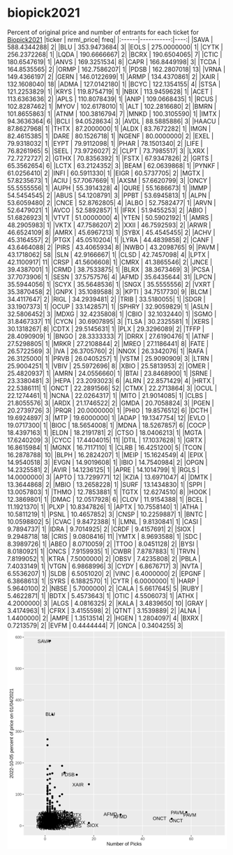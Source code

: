 # biopick2021
Percent of original price and number of entrants for each ticket for [Biopick2021](https://twitter.com/hashtag/Biopick2021)
|ticker |  nrml_price| freq|
|:------|-----------:|----:|
|SAVA   | 588.4344288|    2|
|BLU    | 353.9473684|    3|
|EOLS   | 275.0000000|    1|
|CYTK   | 256.2372268|    1|
|LQDA   | 190.6666667|    2|
|BCRX   | 190.6504065|    7|
|CTIC   | 180.6547619|    1|
|ANVS   | 169.3251534|    8|
|CAPR   | 166.8449198|    3|
|TCDA   | 164.8535565|    2|
|ORMP   | 162.7586207|    1|
|PDSB   | 162.2807018|   13|
|VRNA   | 149.4366197|    2|
|GERN   | 146.0122699|    1|
|ARMP   | 134.4370861|    2|
|XAIR   | 132.1608040|   18|
|ADMA   | 127.0142180|    1|
|BCYC   | 122.1354155|    4|
|STSA   | 121.2253829|    1|
|KRYS   | 119.8754719|    1|
|NBIX   | 113.9459628|    1|
|ACET   | 113.6363636|    2|
|APLS   | 110.8078439|    1|
|ANIP   | 109.0668435|    1|
|RCUS   | 102.8287462|    1|
|MYOV   | 102.6178010|    1|
|ALT    | 102.2816680|    2|
|BMRN   | 101.8655863|    1|
|ATNM   | 100.3816794|    7|
|MNKD   | 100.3105590|    1|
|IMTX   |  94.3636364|    6|
|BCLI   |  94.0528634|    3|
|AVDL   |  88.5885886|    3|
|HAACU  |  87.8627968|    1|
|THTX   |  87.2000000|    1|
|ALDX   |  83.7672282|    1|
|IMGN   |  82.4615385|    1|
|DARE   |  80.1526718|    1|
|NGENF  |  80.0000000|    2|
|EXEL   |  79.9318032|    1|
|EYPT   |  79.9112098|    1|
|PHAR   |  78.1501340|    2|
|LIFE   |  76.8261965|    5|
|SEEL   |  73.9726027|    2|
|CLPT   |  73.7985517|    3|
|LXRX   |  72.7272727|    2|
|GTHX   |  70.8356392|    1|
|FSTX   |  67.9347826|    2|
|GRTS   |  65.3562654|    6|
|LCTX   |  63.2124352|    3|
|BEAM   |  62.0639868|    1|
|PYNKF  |  61.0256410|    2|
|INFI   |  60.5911330|    1|
|EIGR   |  60.5737705|    2|
|MGTX   |  57.8235673|    1|
|ACIU   |  57.7067669|    1|
|AXSM   |  57.6620799|    3|
|ONCY   |  55.5555556|    1|
|AUPH   |  55.3914328|    4|
|QURE   |  55.1686673|    1|
|IMMP   |  54.5454545|    2|
|ABUS   |  54.1208791|    3|
|PPBT   |  53.6945813|    1|
|ALPN   |  53.6059480|    2|
|CNCE   |  52.8762805|    4|
|ALBO   |  52.7582477|    1|
|ARVN   |  52.6479021|    1|
|AVCO   |  52.5892857|    1|
|IFRX   |  51.9455253|    2|
|ABIO   |  51.6826923|    1|
|VTVT   |  51.0000000|    4|
|YTEN   |  50.5902192|    1|
|AMRS   |  48.2905983|    1|
|VKTX   |  47.7586207|    2|
|XXII   |  46.7592593|    2|
|ARWR   |  46.6524109|    8|
|AMRX   |  45.6967213|    1|
|SYBX   |  45.4545455|    2|
|ACHV   |  45.3164557|    2|
|PTGX   |  45.0510204|    1|
|LYRA   |  44.4839858|    2|
|CANF   |  43.6464088|    2|
|PIRS   |  43.4065934|    8|
|NWBO   |  43.2098765|    9|
|PAVM   |  43.1718062|   58|
|SLN    |  42.9166667|    1|
|CLSD   |  42.7457098|    4|
|LPTX   |  42.1100917|   11|
|CRSP   |  41.5606608|    1|
|CMRX   |  41.3865546|    2|
|JNCE   |  39.4387001|    1|
|CRMD   |  38.7533875|    1|
|BLRX   |  38.3673469|    3|
|PCSA   |  37.7073906|    1|
|SESN   |  37.5757576|    4|
|AFMD   |  35.6435644|   31|
|LPCN   |  35.5944056|    1|
|SCYX   |  35.5648536|    1|
|SNGX   |  35.5555556|    2|
|VXRT   |  35.3870458|    2|
|GNPX   |  35.1089588|    3|
|KPTI   |  34.7517730|    9|
|BLCM   |  34.4117647|    2|
|RIGL   |  34.2939481|    2|
|TRIB   |  33.5180055|    1|
|SDGR   |  33.1907373|    1|
|OCUP   |  33.1428571|    1|
|SPHRY  |  32.9059829|    1|
|ASLN   |  32.5806452|    3|
|MDXG   |  32.4235808|    1|
|CBIO   |  32.1032440|    1|
|SGMO   |  31.8467337|   11|
|CYCN   |  30.6907895|    3|
|TLSA   |  30.2325581|    1|
|XERS   |  30.1318267|    8|
|CDTX   |  29.5145631|    1|
|PLX    |  29.3296089|    2|
|TFFP   |  28.4090909|    1|
|BNGO   |  28.3333333|    7|
|DRRX   |  27.6190476|    1|
|ATNF   |  27.5298805|    1|
|MRKR   |  27.2108844|    2|
|MREO   |  27.1186441|    8|
|FATE   |  26.5722569|    3|
|IVA    |  26.3705760|    2|
|NNOX   |  26.3342076|    1|
|RAFA   |  26.3125000|    1|
|PRVB   |  26.0405257|    1|
|VSTM   |  25.9090909|    3|
|LTRN   |  25.9004251|    1|
|VBIV   |  25.5972696|    8|
|XBIO   |  25.5813953|    2|
|OMER   |  25.4820937|    1|
|AMRN   |  24.0556660|    1|
|BTAI   |  23.8468900|    1|
|SRNE   |  23.3380481|    3|
|HEPA   |  23.2093023|    6|
|ALRN   |  22.8571429|    4|
|HRTX   |  22.5386111|    1|
|ONCT   |  22.2891566|   52|
|CTMX   |  22.2713864|    3|
|OCUL   |  22.1274461|    1|
|NCNA   |  22.0264317|    1|
|MITO   |  21.9014085|    1|
|CLBS   |  21.8055576|    3|
|ARDX   |  21.1746522|    2|
|GMDA   |  20.7058824|    3|
|PGEN   |  20.2739726|    3|
|PRQR   |  20.0000000|    1|
|PHIO   |  19.8576512|    6|
|DCTH   |  19.6924897|    3|
|MTP    |  19.6000000|    1|
|ADAP   |  19.1347754|   12|
|EVLO   |  19.0717300|    1|
|BIOC   |  18.5654008|    1|
|MDNA   |  18.5267857|    6|
|COCP   |  18.4397163|    1|
|ELDN   |  18.2191781|    2|
|CTSO   |  18.0406213|    1|
|MGTA   |  17.6240209|    3|
|CYCC   |  17.4404015|   11|
|DTIL   |  17.1037628|    1|
|GRTX   |  16.8615984|    1|
|MGNX   |  16.7117110|    1|
|CLRB   |  16.4251200|    5|
|TCON   |  16.2878788|   10|
|BLPH   |  16.2824207|    1|
|MEIP   |  15.1624549|    4|
|EPIX   |  14.9540518|    3|
|EVGN   |  14.9019608|    1|
|IBIO   |  14.7540984|    2|
|OPGN   |  14.2325581|    2|
|AVIR   |  14.1236125|    1|
|APRE   |  14.1014799|    1|
|RGLS   |  14.0000000|    3|
|APTO   |  13.7299771|   12|
|KZIA   |  13.6971047|    4|
|DMTK   |  13.3644868|    2|
|MBIO   |  13.2658228|    1|
|SURF   |  13.1434830|    1|
|SPPI   |  13.0057803|    1|
|THMO   |  12.7853881|    1|
|TGTX   |  12.6274510|    8|
|HOOK   |  12.3869801|    1|
|DMAC   |  12.0517928|    6|
|CLOV   |  11.9154388|    1|
|BCEL   |  11.1921370|    1|
|PLXP   |  10.8347826|    1|
|APTX   |  10.7558140|    1|
|ATHA   |  10.5811219|    1|
|PSNL   |  10.4657852|    3|
|CNSP   |  10.2259887|    1|
|BNTC   |  10.0598802|    5|
|CVAC   |   9.8472388|    1|
|LMNL   |   9.8130841|    1|
|CASI   |   9.7894737|    1|
|IDRA   |   9.7014925|    2|
|CRDF   |   9.4157691|    2|
|SIOX   |   9.2948718|   18|
|CRIS   |   9.0808416|   11|
|YMTX   |   8.9693588|    1|
|SDC    |   8.3989726|    1|
|ABEO   |   8.0710059|    2|
|TTOO   |   8.0451128|    2|
|BYSI   |   8.0180921|    1|
|ONCS   |   7.9159935|    1|
|CWBR   |   7.8787883|    1|
|TRVN   |   7.8199052|    1|
|KTRA   |   7.5000000|    2|
|OBSV   |   7.4235808|    2|
|PBLA   |   7.4033149|    1|
|VTGN   |   6.9868996|    3|
|CYDY   |   6.8676717|    3|
|NVTA   |   6.5536207|    1|
|SLDB   |   6.5051020|    2|
|VINC   |   6.4000000|    2|
|EPGNF  |   6.3868613|    1|
|SYRS   |   6.1882570|    1|
|CYTR   |   6.0000000|    1|
|HARP   |   5.9640100|    2|
|NBSE   |   5.7000000|    2|
|CALA   |   5.6617645|    5|
|RUBY   |   5.4622871|    1|
|BDTX   |   5.4573643|    1|
|OTIC   |   4.5506073|    1|
|ATHX   |   4.2000000|    3|
|ALGS   |   4.0816325|    2|
|KALA   |   3.4839650|   10|
|GRAY   |   3.4174963|    1|
|CFRX   |   3.4155598|    2|
|QTNT   |   3.1539889|    2|
|ALNA   |   1.4400000|    2|
|AMPE   |   1.3513514|    2|
|HGEN   |   1.2804097|    4|
|BXRX   |   0.7213579|    2|
|EVFM   |   0.4444444|    7|
|GNCA   |   0.3404255|    3|
![retvspicks](biopicks.png?raw=true)
